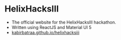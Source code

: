 # HelixHacksIII

- The official website for the HelixHacksIII hackathon.
- Written using ReactJS and Material UI 5  
- [kabirbatraa.github.io/helixhacksiii](https://kabirbatraa.github.io/helixhacksiii)
